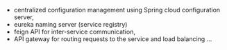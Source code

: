- centralized configuration management using Spring cloud configuration server,
- eureka naming server (service registry)
- feign API  for inter-service communication,
- API gateway for routing requests to the service and load balancing ...
